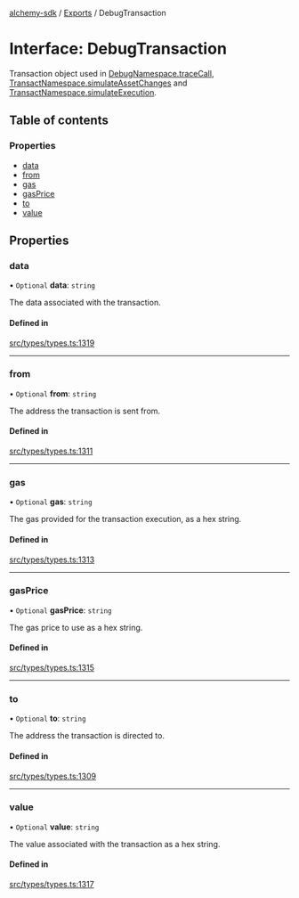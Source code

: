 [alchemy-sdk](../README.md) / [Exports](../modules.md) / DebugTransaction

# Interface: DebugTransaction

Transaction object used in [DebugNamespace.traceCall](../classes/DebugNamespace.md#tracecall), [TransactNamespace.simulateAssetChanges](../classes/TransactNamespace.md#simulateassetchanges) and [TransactNamespace.simulateExecution](../classes/TransactNamespace.md#simulateexecution).

## Table of contents

### Properties

- [data](DebugTransaction.md#data)
- [from](DebugTransaction.md#from)
- [gas](DebugTransaction.md#gas)
- [gasPrice](DebugTransaction.md#gasprice)
- [to](DebugTransaction.md#to)
- [value](DebugTransaction.md#value)

## Properties

### data

• `Optional` **data**: `string`

The data associated with the transaction.

#### Defined in

[src/types/types.ts:1319](https://github.com/alchemyplatform/alchemy-sdk-js/blob/6dc36f9/src/types/types.ts#L1319)

___

### from

• `Optional` **from**: `string`

The address the transaction is sent from.

#### Defined in

[src/types/types.ts:1311](https://github.com/alchemyplatform/alchemy-sdk-js/blob/6dc36f9/src/types/types.ts#L1311)

___

### gas

• `Optional` **gas**: `string`

The gas provided for the transaction execution, as a hex string.

#### Defined in

[src/types/types.ts:1313](https://github.com/alchemyplatform/alchemy-sdk-js/blob/6dc36f9/src/types/types.ts#L1313)

___

### gasPrice

• `Optional` **gasPrice**: `string`

The gas price to use as a hex string.

#### Defined in

[src/types/types.ts:1315](https://github.com/alchemyplatform/alchemy-sdk-js/blob/6dc36f9/src/types/types.ts#L1315)

___

### to

• `Optional` **to**: `string`

The address the transaction is directed to.

#### Defined in

[src/types/types.ts:1309](https://github.com/alchemyplatform/alchemy-sdk-js/blob/6dc36f9/src/types/types.ts#L1309)

___

### value

• `Optional` **value**: `string`

The value associated with the transaction as a hex string.

#### Defined in

[src/types/types.ts:1317](https://github.com/alchemyplatform/alchemy-sdk-js/blob/6dc36f9/src/types/types.ts#L1317)
